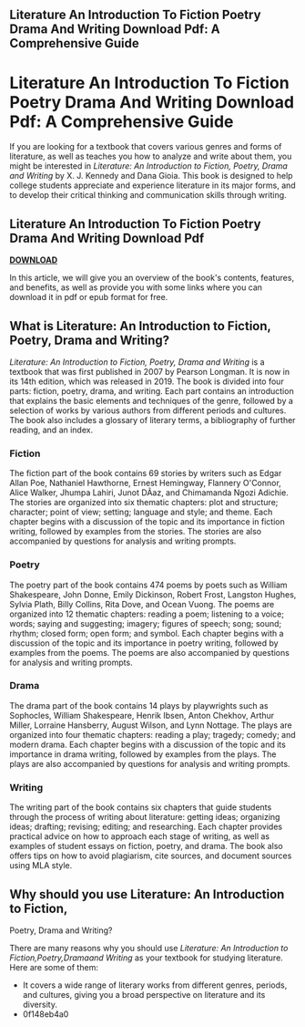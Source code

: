 ## Literature An Introduction To Fiction Poetry Drama And Writing Download Pdf: A Comprehensive Guide

  
# Literature An Introduction To Fiction Poetry Drama And Writing Download Pdf: A Comprehensive Guide
 
If you are looking for a textbook that covers various genres and forms of literature, as well as teaches you how to analyze and write about them, you might be interested in *Literature: An Introduction to Fiction, Poetry, Drama and Writing* by X. J. Kennedy and Dana Gioia. This book is designed to help college students appreciate and experience literature in its major forms, and to develop their critical thinking and communication skills through writing.
 
## Literature An Introduction To Fiction Poetry Drama And Writing Download Pdf


[**DOWNLOAD**](https://denirade.blogspot.com/?download=2tKBCB)

 
In this article, we will give you an overview of the book's contents, features, and benefits, as well as provide you with some links where you can download it in pdf or epub format for free.
 
## What is Literature: An Introduction to Fiction, Poetry, Drama and Writing?
 
*Literature: An Introduction to Fiction, Poetry, Drama and Writing* is a textbook that was first published in 2007 by Pearson Longman. It is now in its 14th edition, which was released in 2019. The book is divided into four parts: fiction, poetry, drama, and writing. Each part contains an introduction that explains the basic elements and techniques of the genre, followed by a selection of works by various authors from different periods and cultures. The book also includes a glossary of literary terms, a bibliography of further reading, and an index.
 
### Fiction
 
The fiction part of the book contains 69 stories by writers such as Edgar Allan Poe, Nathaniel Hawthorne, Ernest Hemingway, Flannery O'Connor, Alice Walker, Jhumpa Lahiri, Junot DÃ­az, and Chimamanda Ngozi Adichie. The stories are organized into six thematic chapters: plot and structure; character; point of view; setting; language and style; and theme. Each chapter begins with a discussion of the topic and its importance in fiction writing, followed by examples from the stories. The stories are also accompanied by questions for analysis and writing prompts.
 
### Poetry
 
The poetry part of the book contains 474 poems by poets such as William Shakespeare, John Donne, Emily Dickinson, Robert Frost, Langston Hughes, Sylvia Plath, Billy Collins, Rita Dove, and Ocean Vuong. The poems are organized into 12 thematic chapters: reading a poem; listening to a voice; words; saying and suggesting; imagery; figures of speech; song; sound; rhythm; closed form; open form; and symbol. Each chapter begins with a discussion of the topic and its importance in poetry writing, followed by examples from the poems. The poems are also accompanied by questions for analysis and writing prompts.
 
### Drama
 
The drama part of the book contains 14 plays by playwrights such as Sophocles, William Shakespeare, Henrik Ibsen, Anton Chekhov, Arthur Miller, Lorraine Hansberry, August Wilson, and Lynn Nottage. The plays are organized into four thematic chapters: reading a play; tragedy; comedy; and modern drama. Each chapter begins with a discussion of the topic and its importance in drama writing, followed by examples from the plays. The plays are also accompanied by questions for analysis and writing prompts.
 
### Writing
 
The writing part of the book contains six chapters that guide students through the process of writing about literature: getting ideas; organizing ideas; drafting; revising; editing; and researching. Each chapter provides practical advice on how to approach each stage of writing, as well as examples of student essays on fiction, poetry, and drama. The book also offers tips on how to avoid plagiarism, cite sources, and document sources using MLA style.
 
## Why should you use Literature: An Introduction to Fiction,
Poetry,
Drama
and Writing?
 
There are many reasons why you should use *Literature: An Introduction to Fiction,Poetry,Dramaand Writing* as your textbook for studying literature. Here are some of them:
 
- It covers a wide range of literary works from different genres,
periods,
and cultures,
giving you a broad perspective on literature
and its diversity.
- 0f148eb4a0
